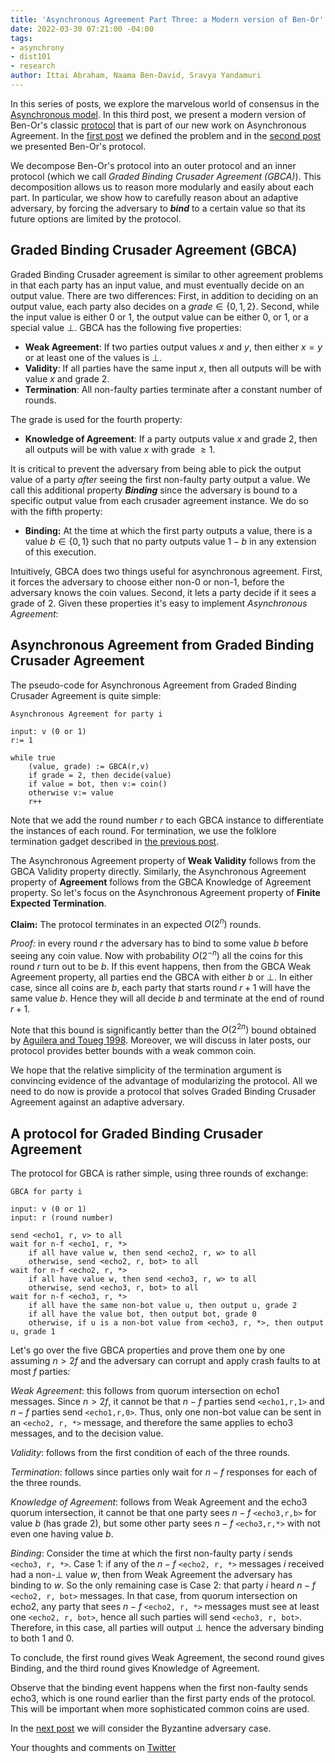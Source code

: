 ```yaml
---
title: 'Asynchronous Agreement Part Three: a Modern version of Ben-Or''s protocol'
date: 2022-03-30 07:21:00 -04:00
tags:
- asynchrony
- dist101
- research
author: Ittai Abraham, Naama Ben-David, Sravya Yandamuri
---
```


In this series of posts, we explore the marvelous world of consensus in the [Asynchronous model](https://decentralizedthoughts.github.io/2019-06-01-2019-5-31-models/). In this third post, we present a modern version of Ben-Or's classic [protocol](https://homepage.cs.uiowa.edu/~ghosh/BenOr.pdf) that is part of our new work on Asynchronous Agreement. In the [first post](https://decentralizedthoughts.github.io/2022-03-30-asynchronous-agreement-part-one-defining-the-problem/) we defined the problem and in the [second post](https://decentralizedthoughts.github.io/2022-03-30-asynchronous-agreement-part-two-ben-ors-protocol/) we presented Ben-Or's protocol.

We decompose Ben-Or's protocol into an outer protocol and an inner protocol (which we call *Graded Binding Crusader Agreement (GBCA)*). This decomposition allows us to reason more modularly and easily about each part. In particular, we show how to carefully reason about an adaptive adversary, by forcing the adversary to ***bind*** to a certain value so that its future options are limited by the protocol.

## Graded Binding Crusader Agreement (GBCA)
Graded Binding Crusader agreement is similar to other agreement problems in that each party has an input value, and must eventually decide on an output value. There are two differences: First, in addition to deciding on an output value, each party also decides on a $grade \in \{0,1,2\}$. Second, while the input value is either 0 or 1, the output value can be either 0, or 1, or a special value $\bot$. GBCA has the following five properties:

* **Weak Agreement**: If two parties output values $x$ and $y$, then either $x=y$ or at least one of the values is $\bot$.
* **Validity**: If all parties have the same input $x$, then all outputs will be with value $x$ and grade 2.
* **Termination**: All non-faulty parties terminate after a constant number of rounds.

The grade is used for the fourth property: 

* **Knowledge of Agreement**: If a party outputs value $x$ and grade 2, then all outputs will be with value $x$ with grade $\geq 1$.

It is critical to prevent the adversary from being able to pick the output value of a party *after* seeing the first non-faulty party output a value. We call this additional property ***Binding*** since the adversary is bound to a specific output value from each crusader agreement instance. We do so with the fifth property:

* **Binding:** At the time at which the first party outputs a value, there is a value $b \in \{0,1\}$ such that no party outputs value $1−b$ in any extension of this execution.

Intuitively, GBCA does two things useful for asynchronous agreement. First, it forces the adversary to choose either non-0 or non-1, before the adversary knows the coin values. Second, it lets a party decide if it sees a grade of 2. Given these properties it's easy to implement *Asynchronous Agreement*:

## Asynchronous Agreement from Graded Binding Crusader Agreement

The pseudo-code for Asynchronous Agreement from Graded Binding Crusader Agreement is quite simple:

```
Asynchronous Agreement for party i

input: v (0 or 1)
r:= 1

while true
    (value, grade) := GBCA(r,v)
    if grade = 2, then decide(value)
    if value = bot, then v:= coin()
    otherwise v:= value
    r++    
```

Note that we add the round number $r$ to each GBCA instance to differentiate the instances of each round. For termination, we use the folklore termination gadget described in [the previous post](https://decentralizedthoughts.github.io/2022-03-30-asynchronous-agreement-part-two-ben-ors-protocol/).

The Asynchronous Agreement property of **Weak Validity** follows from the GBCA Validity property directly. Similarly, the Asynchronous Agreement property of **Agreement** follows from the GBCA Knowledge of Agreement property. So let's focus on the Asynchronous Agreement property of **Finite Expected Termination**.

**Claim:** The protocol terminates in an expected $O(2^n)$ rounds.

*Proof:*  in every round $r$ the adversary has to bind to some value $b$ before seeing any coin value. Now with probability $O(2^{-n})$ all the coins for this round $r$ turn out to be $b$. If this event happens, then from the GBCA Weak Agreement property, all parties end the GBCA with either $b$ or $\bot$. In either case, since all coins are $b$, each party that starts round $r+1$ will have the same value $b$. Hence they will all decide $b$ and terminate at the end of round $r+1$. 

Note that this bound is significantly better than the $O(2^{2n})$ bound obtained by [Aguilera and Toueg 1998](https://ecommons.cornell.edu/bitstream/handle/1813/7336/98-1682.pdf?sequence=1&isAllowed=y). Moreover, we will discuss in later posts, our protocol provides better bounds with a weak common coin.

We hope that the relative simplicity of the termination argument is convincing evidence of the advantage of modularizing the protocol. All we need to do now is provide a protocol that solves Graded Binding Crusader Agreement against an adaptive adversary.

## A protocol for Graded Binding Crusader Agreement

The protocol for GBCA is rather simple, using three rounds of exchange:

```
GBCA for party i

input: v (0 or 1)
input: r (round number)

send <echo1, r, v> to all
wait for n-f <echo1, r, *>
    if all have value w, then send <echo2, r, w> to all
    otherwise, send <echo2, r, bot> to all
wait for n-f <echo2, r, *>
    if all have value w, then send <echo3, r, w> to all
    otherwise, send <echo3, r, bot> to all
wait for n-f <echo3, r, *>
    if all have the same non-bot value u, then output u, grade 2
    if all have the value bot, then output bot, grade 0
    otherwise, if u is a non-bot value from <echo3, r, *>, then output u, grade 1
```

Let's go over the five GBCA properties and prove them one by one assuming $n>2f$ and the adversary can corrupt and apply crash faults to at most $f$ parties:


*Weak Agreement*: this follows from quorum intersection on echo1 messages. Since $n>2f$, it cannot be that $n-f$ parties send `<echo1,r,1>` and $n-f$ parties send `<echo1,r,0>`. Thus, only one non-bot value can be sent in an `<echo2, r, *>` message, and therefore the same applies to echo3 messages, and to the decision value.

*Validity*: follows from the first condition of each of the three rounds.

*Termination*: follows since parties only wait for $n-f$ responses for each of the three rounds.

*Knowledge of Agreement*: follows from Weak Agreement and the echo3 quorum intersection, it cannot be that one party sees $n-f$ `<echo3,r,b>` for value $b$ (has grade 2), but some other party sees $n-f$ `<echo3,r,*>` with not even one having value $b$.

*Binding*: Consider the time at which the first non-faulty party $i$ sends `<echo3, r, *>`. Case 1: if any of the $n-f$ `<echo2, r, *>` messages $i$ received had a non-$\bot$ value $w$, then from  Weak Agreement the adversary has binding to $w$. So the only remaining case is Case 2: that party $i$ heard $n-f$ `<echo2, r, bot>` messages. In that case, from quorum intersection on echo2, any party that sees $n-f$ `<echo2, r, *>` messages must see at least one `<echo2, r, bot>`, hence all such parties will send `<echo3, r, bot>`. Therefore, in this case, all parties will output $\bot$ hence the adversary binding to both 1 and 0. 


To conclude, the first round gives Weak Agreement, the second round gives Binding, and the third round gives Knowledge of Agreement. 

Observe that the binding event happens when the first non-faulty sends echo3, which is one round earlier than the first party ends of the protocol. This will be important when more sophisticated common coins are used. 

In the [next post](https://decentralizedthoughts.github.io/2022-04-05-aa-part-four-CA-and-BCA/) we will consider the Byzantine adversary case.


Your thoughts and comments on [Twitter](https://twitter.com/ittaia/status/1509241231628505089?s=20&t=fAtKRZZronoJUDA2PtDEWw)
